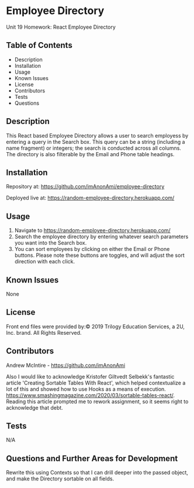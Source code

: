 # Employee Directory
Unit 19 Homework: React Employee Directory

## Table of Contents

* Description
* Installation
* Usage
* Known Issues
* License
* Contributors
* Tests
* Questions

## Description
This React based Employee Directory allows a user to search employess by entering a query in the Search box. This query can be a string (including a name fragment) or integers; the search is conducted across all columns. The directory is also filterable by the Email and Phone table headings.

## Installation
Repository at: https://github.com/imAnonAmi/employee-directory

Deployed live at: https://random-employee-directory.herokuapp.com/

## Usage
1. Navigate to https://random-employee-directory.herokuapp.com/
2. Search the employee directory by entering whatever search parameters you want into the Search box.
3. You can sort employees by clicking on either the Email or Phone buttons. Please note these buttons are toggles, and will adjust the sort direction with each click.

## Known Issues

None

## License

Front end files were provided by:© 2019 Trilogy Education Services, a 2U, Inc. brand. All Rights Reserved.

## Contributors

Andrew McIntire - https://github.com/imAnonAmi

Also I would like to acknowledge Kristofer Giltvedt Selbekk's fantastic article 'Creating Sortable Tables With React', which helped contextualize a lot of this and showed how to use Hooks as a means of execution. https://www.smashingmagazine.com/2020/03/sortable-tables-react/. Reading this article prompted me to rework assignment, so it seems right to acknowledge that debt.

## Tests

N/A

## Questions and Further Areas for Development
Rewrite this using Contexts so that I can drill deeper into the passed object, and make the Directory sortable on all fields.
